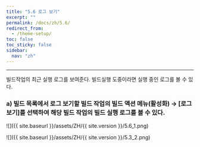 ```yaml
---
title: "5.6 로그 보기"
excerpt: ""
permalink: /docs/zh/5.6/
redirect_from:
  - /theme-setup/
toc: false
toc_sticky: false
sidebar:
  nav: "zh"
---
```


---
빌드작업의 최근 실행 로그를 보여준다. 빌드실행 도중이라면 실행 중인 로그를 볼 수 있다.

### a\) 빌드 목록에서 로그 보기할 빌드 작업의 빌드 액션 메뉴\(활성화\) → [로그 보기]를 선택하여 해당 빌드 작업의 빌드 실행 로그를 볼 수 있다.

![]({{ site.baseurl }}/assets/ZH/{{ site.version }}/5.6_1.png)

![]({{ site.baseurl }}/assets/ZH/{{ site.version }}/5.3_2.png)
